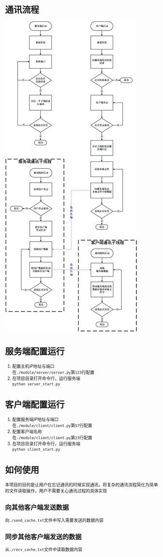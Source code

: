 # 通讯流程
![](./doc/通讯流程图.png)


# 服务端配置运行

1. 配置主机$IP$地址与端口 \
  在`./module/server/server.py`第`123`行配置
3. 在项目目录打开命令行，运行服务端 \
  `python server_start.py`
# 客户端配置运行
1. 配置服务端$IP$地址与端口 \
在`./module/client/client.py`第`57`行配置
2. 配置客户端名称 \
在`./module/client/client.py`第`23`行配置
3. 在项目目录打开命令行，运行服务端 \
  `python client_start.py`

# 如何使用
本项目的目的是让用户在忘记通讯的时候实现通讯，将复杂的通讯流程简化为简单的文件读取操作，用户不需要关心通讯过程的具体实现
## 向其他客户端发送数据
向`./send_cache.txt`文件中写入需要发送的数据内容
## 同步其他客户端发送的数据
从`./recv_cache.txt`文件中读取数据内容